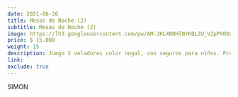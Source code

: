 ```yaml
---
date: 2021-06-26
title: Mesas de Noche (2)
subtitle: Mesas de Noche (2)
image: https://lh3.googleusercontent.com/pw/AM-JKLXBNHlNYKQLZU_V2pPVOOaUUpCnqSTyQaZ2UrZ3qwBn-NdHSNdPPYOa5NvDEVusjmw9Eydfg_1BqgI_O1FSlic444fw2ISyCFZ34ogt_rMbVZhz9FnO210Y4zNH8UkPbPyqCcNYFoYK_vpKjOwhJTfxmQ=w509-h621-no?authuser=0
price: $ 15.000
weight: 15
description: Juego 2 veladores color nogal, con seguros para niños. Precio es por ambas unidades. 40x40x53 cm
link: 
exclude: true
---
```

SIMON
